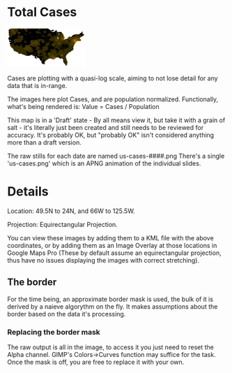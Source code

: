 # Total Cases

![US Map, Total Cases](../../us-cases-small.png)

Cases are plotting with a quasi-log scale, aiming to not lose detail for any data that is in-range.

The images here plot Cases, and are population normalized. Functionally, what's being rendered is:
 Value = Cases / Population
 
This map is in a 'Draft' state - By all means view it, but take it with a grain of salt - it's literally just been created and  still needs to be reviewed for accuracy.  It's probably OK, but "probably OK" isn't considered anything more than a draft version.

The raw stills for each date are named us-cases-####.png
There's a single 'us-cases.png' which is an APNG animation of the individual slides.

# Details

 Location: 49.5N to 24N, and 66W to 125.5W.
 
 Projection: Equirectangular Projection.
 
You can view these images by adding them to a KML file with the above coordinates, or by adding them
as an Image Overlay at those locations in Google Maps Pro (These by default assume an equirectangular projection, thus have no issues displaying the images with correct stretching).

## The border
For the time being, an approximate border mask is used, the bulk of it is derived by a naieve algorythm on the fly.  It makes  assumptions about the border based on the data it's processing.  
### Replacing the border mask
The raw output is all in the image, to access it you just need to reset the Alpha channel.  GIMP's Colors->Curves function may suffice for the task.  Once the mask is off, you are free to replace it with your own.
